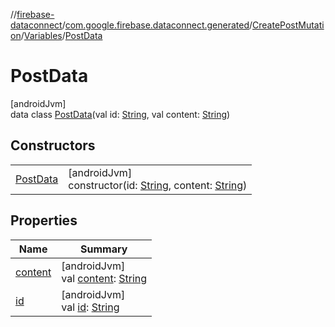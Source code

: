 //[firebase-dataconnect](../../../../../index.md)/[com.google.firebase.dataconnect.generated](../../../index.md)/[CreatePostMutation](../../index.md)/[Variables](../index.md)/[PostData](index.md)

# PostData

[androidJvm]\
data class [PostData](index.md)(val id: [String](https://kotlinlang.org/api/latest/jvm/stdlib/kotlin/-string/index.html), val content: [String](https://kotlinlang.org/api/latest/jvm/stdlib/kotlin/-string/index.html))

## Constructors

| | |
|---|---|
| [PostData](-post-data.md) | [androidJvm]<br>constructor(id: [String](https://kotlinlang.org/api/latest/jvm/stdlib/kotlin/-string/index.html), content: [String](https://kotlinlang.org/api/latest/jvm/stdlib/kotlin/-string/index.html)) |

## Properties

| Name | Summary |
|---|---|
| [content](content.md) | [androidJvm]<br>val [content](content.md): [String](https://kotlinlang.org/api/latest/jvm/stdlib/kotlin/-string/index.html) |
| [id](id.md) | [androidJvm]<br>val [id](id.md): [String](https://kotlinlang.org/api/latest/jvm/stdlib/kotlin/-string/index.html) |

